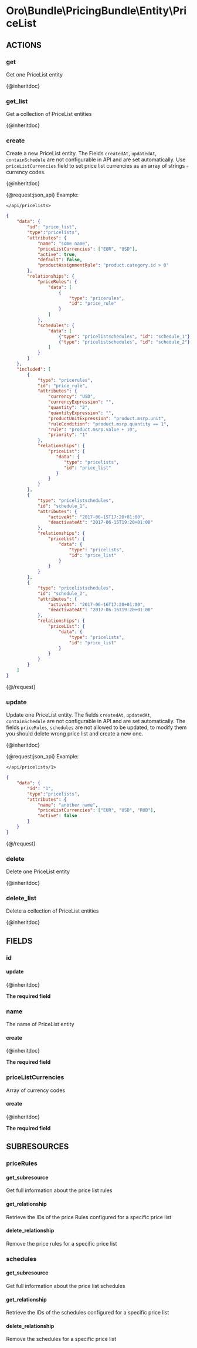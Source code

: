 # Oro\Bundle\PricingBundle\Entity\PriceList

## ACTIONS

### get

Get one PriceList entity

{@inheritdoc}

### get_list

Get a collection of PriceList entities

{@inheritdoc}

### create

Create a new PriceList entity. The Fields `createdAt`, `updatedAt`, `containSchedule` are not configurable
in API and are set automatically. Use `priceListCurrencies` field to set price list currencies as 
an array of strings - currency codes.

{@inheritdoc}

{@request:json_api}
Example:

`</api/pricelists>`

```JSON
{
    "data": {
        "id": "price_list",
        "type":"pricelists",
        "attributes": {
            "name": "some name",
            "priceListCurrencies": ["EUR", "USD"],
            "active": true,
            "default": false,
            "productAssignmentRule": "product.category.id > 0"
        },
        "relationships": {  
            "priceRules": {  
                "data": [  
                    {  
                        "type": "pricerules",
                        "id": "price_rule"
                    }
                ]
            },
            "schedules": {
                "data": [
                    {"type": "pricelistschedules", "id": "schedule_1"},
                    {"type": "pricelistschedules", "id": "schedule_2"}
                ]
            }
        }
    },
    "included": [
        { 
            "type": "pricerules",
            "id": "price_rule",
            "attributes": { 
                "currency": "USD",
                "currencyExpression": "",
                "quantity": "2",
                "quantityExpression": "",
                "productUnitExpression": "product.msrp.unit",
                "ruleCondition": "product.msrp.quantity == 1",
                "rule": "product.msrp.value + 10",
                "priority": "1"
            },
            "relationships": {  
                "priceList": {  
                   "data": {  
                      "type": "pricelists",
                      "id": "price_list"
                   }
                }
            }
        },
        {
            "type": "pricelistschedules",
            "id": "schedule_1",
            "attributes": {
                "activeAt": "2017-06-15T17:20+01:00",
                "deactivateAt": "2017-06-15T19:20+01:00"
            },
            "relationships": {
                "priceList": {
                    "data": {
                        "type": "pricelists",
                        "id": "price_list"
                    }
                }
            }
        },
        {
            "type": "pricelistschedules",
            "id": "schedule_2",
            "attributes": {
                "activeAt": "2017-06-16T17:20+01:00",
                "deactivateAt": "2017-06-16T19:20+01:00"
            },
            "relationships": {
                "priceList": {
                    "data": {
                        "type": "pricelists",
                        "id": "price_list"
                    }
                }
            }
        }
    ]
}
```
{@/request}

### update

Update one PriceList entity. The fields `createdAt`, `updatedAt`, `containSchedule` are not configurable
in API and are set automatically. The fields `priceRules`, `schedules` are not allowed to be updated,
to modify them you should delete wrong price list and create a new one.

{@inheritdoc}

{@request:json_api}
Example:

`</api/pricelists/1>`
 
```JSON
{
    "data": {
        "id": "1",
        "type":"pricelists",
        "attributes": {
            "name": "another name",
            "priceListCurrencies": ["EUR", "USD", "RUB"],
            "active": false
        }
    }
}
```
{@/request}

### delete

Delete one PriceList entity

{@inheritdoc}

### delete_list

Delete a collection of PriceList entities

{@inheritdoc}

## FIELDS

### id

#### update

{@inheritdoc}

**The required field**

### name

The name of PriceList entity

#### create

{@inheritdoc}

**The required field**

### priceListCurrencies

Array of currency codes

#### create

{@inheritdoc}

**The required field**


## SUBRESOURCES

### priceRules

#### get_subresource

Get full information about the price list rules

#### get_relationship

Retrieve the IDs of the price Rules configured for a specific price list

#### delete_relationship

Remove the price rules for a specific price list

### schedules

#### get_subresource

Get full information about the price list schedules

#### get_relationship

Retrieve the IDs of the schedules configured for a specific price list

#### delete_relationship

Remove the schedules for a specific price list
